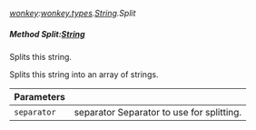_[wonkey](../../modules/wonkey/wonkey-module.md):[wonkey.types](../../modules/wonkey/wonkey-types.md).[String](../../modules/wonkey/wonkey-types-string.md).Split_
##### Method Split:[String](../../modules/wonkey/wonkey-types-string.md)[]( separator:[String](../../modules/wonkey/wonkey-types-string.md) )
Splits this string.

Splits this string into an array of strings.

| Parameters |    |
|:-----------|:---|
| `separator` | separator Separator to use for splitting. |
